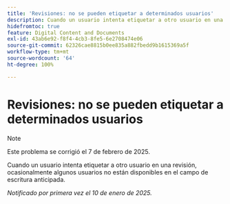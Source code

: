 ```yaml
---
title: 'Revisiones: no se pueden etiquetar a determinados usuarios'
description: Cuando un usuario intenta etiquetar a otro usuario en una revisión, ocasionalmente algunos usuarios no están disponibles en el campo de escritura anticipada.
hidefromtoc: true
feature: Digital Content and Documents
exl-id: 43ab6e92-f8f4-4cb3-8fe5-6e2708474e06
source-git-commit: 62326cae8815b0ee835a882fbedd9b1615369a5f
workflow-type: tm+mt
source-wordcount: '64'
ht-degree: 100%

---
```


# Revisiones: no se pueden etiquetar a determinados usuarios

>[!NOTE]
>
>Este problema se corrigió el 7 de febrero de 2025.

Cuando un usuario intenta etiquetar a otro usuario en una revisión, ocasionalmente algunos usuarios no están disponibles en el campo de escritura anticipada.

_Notificado por primera vez el 10 de enero de 2025._
